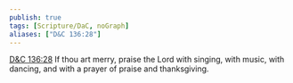 ```yaml
---
publish: true
tags: [Scripture/DaC, noGraph]
aliases: ["D&C 136:28"]
---
```

[D&C 136:28](https://churchofjesuschrist.org/study/scriptures/dc-testament/dc/136?lang=eng&id=p28#p28) If thou art merry, praise the Lord with singing, with music, with dancing, and with a prayer of praise and thanksgiving.

